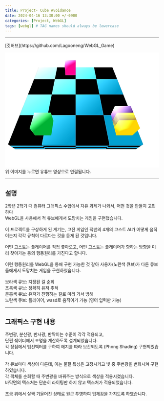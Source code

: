 ```yaml
---
title: Project- Cube Avoidance
date: 2024-04-16 13:30:00 +/-0900
categories: [Project, WebGL]
tags: [webgl] # TAG names should always be lowercase
---
```


<hr>
[깃허브](https://github.com/Lagooneng/WebGL_Game)<br>

[![유튜브 영상](assets/img/cubeavoidance/game1.png)](https://www.youtube.com/watch?v=2QVapFO1GyM)
<br>
위 이미지를 누르면 유튜브 영상으로 연결됩니다.

<hr>

## 설명

2학년 2학기 때 컴퓨터 그래픽스 수업에서 자유 과제가 나와서, 어떤 것을 만들지 고민하다<br>
WebGL을 사용해서 적 큐브에게서 도망치는 게임을 구현했습니다.<br>
<br>
이 프로젝트를 구상하게 된 계기는, 고전 게임인 팩맨의 4개의 고스트 AI가 어떻게 움직이는지 각각 규칙이 다르다는 것을 듣게 된 것입니다.<br>
<br>
어떤 고스트는 플레이어를 직접 쫓아오고, 어떤 고스트는 플레이어가 향하는 방향을 미리 찾아가는 등의 행동원리를 가진다고 합니다.<br>
<br>
이런 행동원리를 WebGL을 통해 구현 가능한 것 같아 사용자(노란색 큐브)가
다른 큐브들에게서 도망치는 게임을 구현하였습니다.<br>
<br>
보라색 큐브: 지정된 길 순회<br>
초록색 큐브: 정확히 유저 추적<br>
분홍색 큐브: 유저가 진행하는 길로 미리 가서 방해<br>
노란색 큐브: 플레이어, wasd로 움직이기 가능 (영어 입력만 가능)

<hr>

## 그래픽스 구현 내용

주변광, 분산광, 반사광, 반짝이는 수준이 각각 적용되고,<br>
단편 쉐이더에서 조명을 계산하도록 설계되었습니다.<br>
각 정점에서 법선벡터를 구하여 에지를 따라 보간되도록 (Phong Shading) 구현되었습니다. <br>
<br>
각 큐브마다 색상이 다른데, 이는 물질 특성은 고정시키고 빛 중 주변광을 변화시켜 구현하였습니다.<br>
각 객체를 순회할 때 주변광을 바꿔주는 방식으로 색상을 적용시켰습니다.<br>
바닥면의 텍스처는 단순히 라이팅만 하지 않고 텍스처가 적용되었습니다.<br>
<br>
조금 위에서 살짝 기울어진 상태로 원근 투영하여 입체감을 가지도록 하였습니다.
